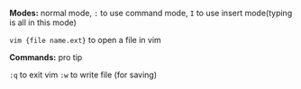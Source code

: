 **Modes:** normal mode, `:` to use command mode, `I` to use insert mode(typing is all in this mode)

`vim {file name.ext}` to open a file in vim

**Commands:**
pro tip

`:q` to exit vim
`:w` to write file (for saving)